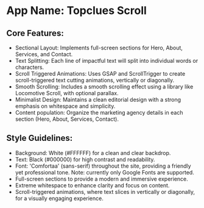# **App Name**: Topclues Scroll

## Core Features:

- Sectional Layout: Implements full-screen sections for Hero, About, Services, and Contact.
- Text Splitting: Each line of impactful text will split into individual words or characters.
- Scroll Triggered Animations: Uses GSAP and ScrollTrigger to create scroll-triggered text cutting animations, vertically or diagonally.
- Smooth Scrolling: Includes a smooth scrolling effect using a library like Locomotive Scroll, with optional parallax.
- Minimalist Design: Maintains a clean editorial design with a strong emphasis on whitespace and simplicity.
- Content population: Organize the marketing agency details in each section (Hero, About, Services, Contact).

## Style Guidelines:

- Background: White (#FFFFFF) for a clean and clear backdrop.
- Text: Black (#000000) for high contrast and readability.
- Font: 'Comfortaa' (sans-serif) throughout the site, providing a friendly yet professional tone. Note: currently only Google Fonts are supported.
- Full-screen sections to provide a modern and immersive experience.
- Extreme whitespace to enhance clarity and focus on content.
- Scroll-triggered animations, where text slices in vertically or diagonally, for a visually engaging experience.